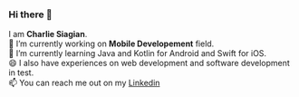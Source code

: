### Hi there 👋

I am **Charlie Siagian**.\
🔭 I’m currently working on **Mobile Developement** field.\
🌱 I’m currently learning Java and Kotlin for Android and Swift for iOS.\
😄 I also have experiences on web development and software development in test.\
📫 You can reach me out on my [Linkedin](https://www.linkedin.com/in/charlie-siagian-326ba68a/)
<!--
**charlieperdana/charlieperdana** is a ✨ _special_ ✨ repository because its `README.md` (this file) appears on your GitHub profile.

Here are some ideas to get you started:

- 🔭 I’m currently working on ...
- 🌱 I’m currently learning ...
- 👯 I’m looking to collaborate on ...
- 🤔 I’m looking for help with ...
- 💬 Ask me about ...
- 📫 How to reach me: ...
- 😄 Pronouns: ...
- ⚡ Fun fact: ...
-->
